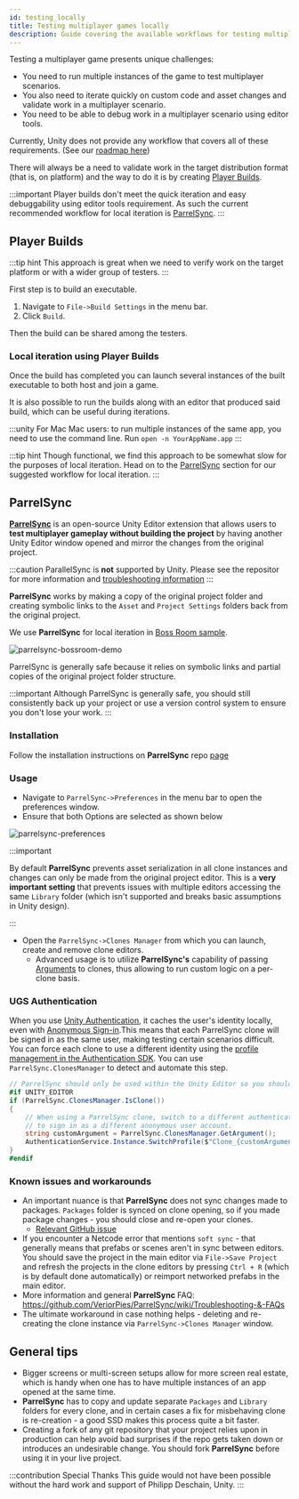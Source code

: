 ```yaml
---
id: testing_locally
title: Testing multiplayer games locally
description: Guide covering the available workflows for testing multiplayer games locally.
---
```

Testing a multiplayer game presents unique challenges:

* You need to run multiple instances of the game to test multiplayer scenarios. 
* You also need to iterate quickly on  custom code and asset changes and validate  work in a multiplayer scenario.
* You need to be able to debug  work in a multiplayer scenario using editor tools.

Currently, Unity does not provide any workflow that covers all of these requirements. (See our [roadmap here](https://unity.com/roadmap/unity-platform/multiplayer-networking))

There will always be a need to validate work in the target distribution format (that is, on platform) and the way to do it is by creating [Player Builds](#player-builds). 

:::important
Player builds don't meet the quick iteration and easy debuggability using editor tools requirement. As such the current recommended workflow for local iteration is [ParrelSync](#parrelsync).
:::

## Player Builds

:::tip hint
This approach is great when we need to verify work on the target platform or with a wider group of testers.
:::

First step is to build an executable.

1. Navigate to  `File->Build Settings` in the menu bar.
1. Click `Build`.

Then the build can be shared among the testers.

### Local iteration using Player Builds

Once the build has completed you can launch several instances of the built executable to both host and join a game.

It is also possible to run the builds along with an editor that produced said build, which can be useful during iterations.

:::unity For Mac
Mac users: to run multiple instances of the same app, you need to use the command line.
Run `open -n YourAppName.app`
:::

:::tip hint
Though functional, we find this approach to be somewhat slow for the purposes of local iteration. Head on to the [ParrelSync](#parrelsync) section for our suggested workflow for local iteration.
:::

## ParrelSync

[**ParrelSync**](https://github.com/VeriorPies/ParrelSync) is an open-source Unity Editor extension that allows users to **test multiplayer gameplay without building the project** by having another Unity Editor window opened and mirror the changes from the original project. 

:::caution
ParallelSync is **not** supported by Unity.  Please see the repositor for more information and [troubleshooting information](https://github.com/VeriorPies/ParrelSync/wiki/Troubleshooting-&-FAQs)
:::

**ParrelSync** works by making a copy of the original project folder and creating symbolic links to the `Asset` and `Project Settings` folders back from the original project.

We use **ParrelSync** for local iteration in [Boss Room sample](https://github.com/Unity-Technologies/com.unity.multiplayer.samples.coop/).

![parrelsync-bossroom-demo](../../../static/img/parrelsync-bossroom-demo.gif)

ParrelSync is generally safe because it relies on symbolic links and partial copies of the original project folder structure.

:::important
Although ParrelSync is generally safe, you should still consistently back up your project or use a version control system to ensure you don't lose your work.
:::

### Installation

Follow the installation instructions on **ParrelSync** repo [page](https://github.com/VeriorPies/ParrelSync#installation)

### Usage

* Navigate to `ParrelSync->Preferences` in the menu bar to open the preferences window.
* Ensure that both Options are selected as shown below

![parrelsync-preferences](/img/parrelsync-preferences.png)

:::important

By default **ParrelSync** prevents asset serialization in all clone instances and changes can only be made from the original project editor. This is a **very important setting** that prevents issues with multiple editors accessing the same `Library` folder (which isn't supported and breaks basic assumptions in Unity design).

:::

* Open the `ParrelSync->Clones Manager` from which you can launch, create and remove clone editors.
  * Advanced usage is to utilize **ParrelSync's** capability of passing [Arguments](https://github.com/VeriorPies/ParrelSync/wiki/Argument) to clones, thus allowing to run custom logic on a per-clone basis.

### UGS Authentication

When you use [Unity Authentication](https://docs.unity.com/authentication/IntroUnityAuthentication.html), it caches the user's identity locally, even with [Anonymous Sign-in](https://docs.unity.com/authentication/UsingAnonSignIn.html).This means that each ParrelSync clone will be signed in as the same user, making testing certain scenarios difficult. You can force each clone to use a different identity using the [profile management in the Authentication SDK](https://docs.unity.com/authentication/ProfileManagement.html). You can use `ParrelSync.ClonesManager` to detect and automate this step.

```csharp
// ParrelSync should only be used within the Unity Editor so you should use the UNITY_EDITOR define
#if UNITY_EDITOR 
if (ParrelSync.ClonesManager.IsClone())
{
    // When using a ParrelSync clone, switch to a different authentication profile to force the clone
    // to sign in as a different anonymous user account.
    string customArgument = ParrelSync.ClonesManager.GetArgument();
    AuthenticationService.Instance.SwitchProfile($"Clone_{customArgument}_Profile");
}
#endif
```

### Known issues and workarounds

* An important nuance is that **ParrelSync** does not sync changes made to packages. `Packages` folder is synced on clone opening, so if you made package changes - you should close and re-open your clones.
  * [Relevant GitHub issue](https://github.com/VeriorPies/ParrelSync/issues/48)
* If you encounter a Netcode error that mentions `soft sync` - that generally means that prefabs or scenes aren't in sync between editors. You should save the project in the main editor via `File->Save Project` and refresh the projects in the clone editors by pressing `Ctrl + R` (which is by default done automatically) or reimport networked prefabs in the main editor.
* More information and general **ParrelSync** FAQ: https://github.com/VeriorPies/ParrelSync/wiki/Troubleshooting-&-FAQs
* The ultimate workaround in case nothing helps - deleting and re-creating the clone instance via `ParrelSync->Clones Manager` window.

## General tips

* Bigger screens or multi-screen setups allow for more screen real estate, which is handy when one has to have multiple instances of an app opened at the same time.
* **ParrelSync** has to copy and update separate `Packages` and `Library` folders for every clone, and in certain cases a fix for misbehaving clone is re-creation - a good SSD makes this process quite a bit faster.
* Creating a fork of any git repository that your project relies upon in production can help avoid bad surprises if the repo gets taken down or introduces an undesirable change. You should fork **ParrelSync** before using it in your live project.

:::contribution Special Thanks
This guide would not have been possible without the hard work and support of Philipp Deschain, Unity.
:::
